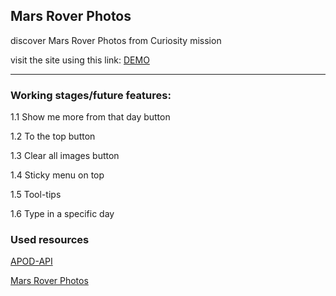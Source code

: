 ## Mars Rover Photos 
<span>discover Mars Rover Photos from Curiosity mission</span>

visit the site using this link: [DEMO](https://kostyrko.github.io/Mars-Rover-Photos)

---

### Working stages/future features:

1.1 Show me more from that day button

1.2 To the top button

1.3 Clear all images button

1.4 Sticky menu on top

1.5 Tool-tips

1.6 Type in a specific day


### Used resources

[APOD-API](https://github.com/nasa/apod-api)

[Mars Rover Photos](https://api.nasa.gov/)
